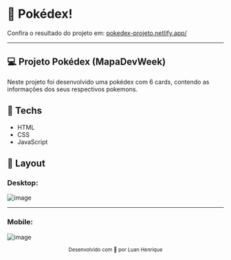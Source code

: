 # 🎯 Pokédex!
<p>Confira o resultado do projeto em: <a href="https://pokedex-projeto.netlify.app/" target="_blank">pokedex-projeto.netlify.app/</a></p>

<hr>

## 💻 Projeto Pokédex (MapaDevWeek) 
Neste projeto foi desenvolvido uma pokédex com 6 cards, contendo as informações dos seus respectivos pokemons.

## 🚀 Techs
<ul>
  <li> HTML</li>
  <li> CSS </li>
  <li> JavaScript </li>
</ul>

## 🎨 Layout 
### Desktop:
![image](https://user-images.githubusercontent.com/100303972/158211720-faeb7ee7-a2a4-4ebe-9183-a9d5bc5225aa.png)
<hr>

### Mobile:
![image](https://user-images.githubusercontent.com/100303972/158212259-a6960c0d-b9de-45eb-8789-d44703985914.png)

<div align="center">
  <small>Desenvolvido com 💜 por Luan Henrique</small>
</div>
